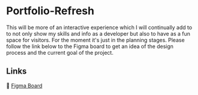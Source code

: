# Portfolio-Refresh
This will be more of an interactive experience which I will continually add to to not only show my skills and info as a developer but also to have as a fun space for visitors.
For the moment it's just in the planning stages. Please follow the link below to the Figma board to get an idea of the design process and the current goal of the project.

## Links
🔗 [Figma Board](https://www.figma.com/design/5UGlI46v2UwfvrOTBaxMR0/Portfolio-Refresh?node-id=0-1&t=MsqHjtyCWi2q577V-1)
